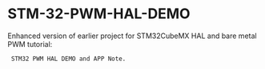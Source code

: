 # STM-32-PWM-HAL-DEMO
Enhanced version of earlier project for STM32CubeMX HAL and bare metal PWM tutorial:

     STM32 PWM HAL DEMO and APP Note.


